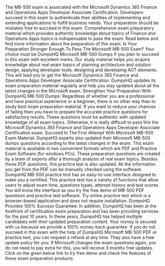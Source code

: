 The MB-500 exam is associated with the Microsoft Dynamics 365 Finance and Operations Apps Developer Associate Certification. Developers succeed in this exam to authenticate their abilities of implementing and extending applications to fulfill business needs. Your preparation should be mistakes free to succeed in this exam. Comprehensive exam preparatory material which provides authentic knowledge about topics of Finance and Operations Apps topics is indispensable to pass the exam. Read below and find more information about the preparation of this exam.
Is Your Preparation Stronger Enough To Pass The Microsoft MB-500 Exam?
Your choice must be DumpsHQ Microsoft MB-500 Dumps if you plan to succeed in this exam with excellent marks. Our study material helps you acquire knowledge about real exam topics of planning architecture and solution design, applying developer tools, designing and developing AOT elements. This will lead you to get the Microsoft Dynamics 365 Finance and Operations Apps Developer Associate Certification. DumpsHQ updates its exam preparation material regularly and help you stay updated about all the latest changes in the Microsoft exam. 
Strengthen Your Preparation With DumpsHQ MB-500 Dumps:
Regardless of whether you are a professional and have practical experience or a beginner, there is no other way than to study best exam preparation material. If you want to reduce your chances of failing then you have to prepare the accurate practice questions for satisfactory results. These questions must be authentic with updated knowledge of all exam topics. Otherwise, it is really difficult to pass this the Microsoft Dynamics 365 Finance and Operations Apps Developer Associate Certification exam. 
Succeed In The First Attempt With Microsoft MB-500 Exam Material:
DumpsHQ experts also updated their Microsoft MB-500 dumps questions according to the latest changes in the exam. This exam material is available in two convenient formats which are PDF and Practice Exam Software (for windows PCs). These preparation questions are created by a team of experts after a thorough analysis of real exam topics. Besides these PDF questions, this practice test is also updated. All the information you get from the PDF can be manually checked using the software. DumpsHQ MB-500 practice test has an easy-to-use interface designed to make you a certified. This practice test has a variety of functions that allow users to adjust exam time, questions types, attempt history and test scores. You will know the interface as you try the free demo of MB-500 PDF questions and practice test software. Try online practice test which is a browser-based application and does not require installation.
DumpsHQ Provides 100% Success Guarantee:
In addition, DumpsHQ has been at the forefront of certification exam preparation and has been providing services for the past 10 years. In these years, DumpsHQ has helped multiple candidates with their updated preparation content. Your money is secured with us because we provide a 100% money-back guarantee. If you do not succeed in this exam with the help of DumpsHQ Microsoft MB-500 PDF or practice test, you can request a refund at any time. They also have a free update policy for you. If Microsoft changes the exam questions again, you do not need to pay extra for this, you will receive 3 months free updates. Click on the given below link to try free demo and check the features of these exam preparation products.
